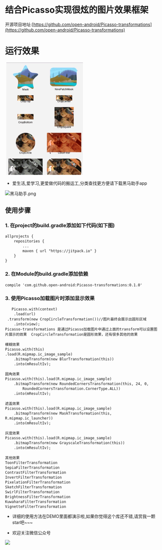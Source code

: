 # 结合Picasso实现很炫的图片效果框架
开源项目地址:[https://github.com/open-android/Picasso-transformations](https://github.com/open-android/Picasso-transformations)
# 运行效果
  <img src="art/demo.gif" width="50%">
  
 * 爱生活,爱学习,更爱做代码的搬运工,分类查找更方便请下载黑马助手app


![黑马助手.png](http://upload-images.jianshu.io/upload_images/4037105-f777f1214328dcc4.png?imageMogr2/auto-orient/strip%7CimageView2/2/w/1240)

## 使用步骤
### 1. 在project的build.gradle添加如下代码(如下图)

	allprojects {
	    repositories {
	        ...
	        maven { url "https://jitpack.io" }
	    }
	}
  
### 2. 在Module的build.gradle添加依赖

    compile 'com.github.open-android:Picasso-transformations:0.1.0'
### 3. 使用Picasso加载图片时添加显示效果

	   Picasso.with(context) 
        .load(url) 
	 .transform(new CropCircleTransformation())//图片最终会展示出圆形区域
        .into(view);
	Picasso-transformations 是通过Picasso加载图片中通过上面的transform可以设置图片展示的效果  CropCircleTransformation是圆形效果，还有很多其他的效果
	
	模糊效果
	Picasso.with(this)
	.load(R.mipmap.ic_image_sample)
        .bitmapTransform(new BlurTransformation(this))
        .into(mResultIv);
	
	圆角效果
	Picasso.with(this).load(R.mipmap.ic_image_sample)
        .bitmapTransform(new RoundedCornersTransformation(this, 24, 0, 
            RoundedCornersTransformation.CornerType.ALL))
        .into(mResultIv);
	
	遮盖效果
	Picasso.with(this).load(R.mipmap.ic_image_sample)
        .bitmapTransform(new MaskTransformation(this, R.mipmap.ic_launcher))
        .into(mResultIv);
	
	灰度效果
	Picasso.with(this).load(R.mipmap.ic_image_sample)
        .bitmapTransform(new GrayscaleTransformation(this))
        .into(mResultIv);

	其他效果
	ToonFilterTransformation
	SepiaFilterTransformation
	ContrastFilterTransformation
	InvertFilterTransformation
	PixelationFilterTransformation
	SketchFilterTransformation
	SwirlFilterTransformation
	BrightnessFilterTransformation
	KuwaharaFilterTransformation
	VignetteFilterTransformation


* 详细的使用方法在DEMO里面都演示啦,如果你觉得这个库还不错,请赏我一颗star吧~~~

* 欢迎关注微信公众号

![](http://upload-images.jianshu.io/upload_images/4037105-8f737b5104dd0b5d.png?imageMogr2/auto-orient/strip%7CimageView2/2/w/1240)
